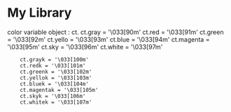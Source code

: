 # My Library

color variable
object : ct.
        ct.gray = '\033[90m'
        ct.red = '\033[91m'
        ct.green = '\033[92m'
        ct.yello = '\033[93m'
        ct.blue = '\033[94m'
        ct.magenta = '\033[95m'
        ct.sky = '\033[96m'
        ct.white = '\033[97m'

        ct.grayk = '\033[100m'
        ct.redk = '\033[101m'
        ct.greenk = '\033[102m'
        ct.yellok = '\033[103m'
        ct.bluek = '\033[104m'
        ct.magentak = '\033[105m'
        ct.skyk = '\033[106m'
        ct.whitek = '\033[107m'

    